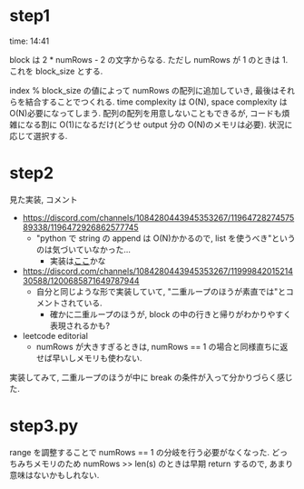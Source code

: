 # step1

time: 14:41

block は 2 \* numRows - 2 の文字からなる. ただし numRows が 1 のときは 1. これを block_size とする.

index % block_size の値によって numRows の配列に追加していき, 最後はそれらを結合することでつくれる. time complexity は O(N), space complexity は O(N)必要になってしまう. 配列の配列を用意しないこともできるが, コードも煩雑になる割に O(1)になるだけ(どうせ output 分の O(N)のメモリは必要). 状況に応じて選択する.

# step2

見た実装, コメント

- https://discord.com/channels/1084280443945353267/1196472827457589338/1196472926862577745
  - "python で string の append は O(N)かかるので, list を使うべき"というのは気づいていなかった…
    - 実装は[ここ](https://github.com/python/cpython/blob/b8d808ddd77f84de9f93adcc2aede2879eb5241e/Objects/unicodeobject.c#L11115)かな
- https://discord.com/channels/1084280443945353267/1199984201521430588/1200685871649787944
  - 自分と同じような形で実装していて, "二重ループのほうが素直では"とコメントされている.
    - 確かに二重ループのほうが, block の中の行きと帰りがわかりやすく表現されるかも?
- leetcode editorial
  - numRows が大きすぎるときは, numRows == 1 の場合と同様直ちに返せば早いしメモリも使わない.

実装してみて, 二重ループのほうが中に break の条件が入って分かりづらく感じた.

# step3.py

range を調整することで numRows == 1 の分岐を行う必要がなくなった. どっちみちメモリのため numRows >> len(s) のときは早期 return するので, あまり意味はないかもしれない.
